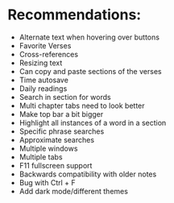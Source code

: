 # Recommendations:
- Alternate text when hovering over buttons
- Favorite Verses
- Cross-references
- Resizing text
- Can copy and paste sections of the verses
- Time autosave
- Daily readings
- Search in section for words
- Multi chapter tabs need to look better
- Make top bar a bit bigger
- Highlight all instances of a word in a section
- Specific phrase searches
- Approximate searches
- Multiple windows
- Multiple tabs
- F11 fullscreen support
- Backwards compatibility with older notes
- Bug with Ctrl + F
- Add dark mode/different themes
